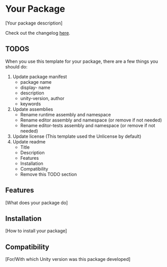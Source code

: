 # Your Package

[Your package description]

Check out the changelog [here](./CHANGELOG.md).

## TODOS

When you use this template for your package, there are a few things you should
do:

1. Update package manifest
    - package name
    - display- name
    - description
    - unity-version, author
    - keywords
2. Update assemblies
    - Rename runtime assembly and namespace
    - Rename editor assembly and namespace (or remove if not needed)
    - Rename editor-tests assembly and namespace (or remove if not needed)
3. Update license (This template used the Unlicense by default)
4. Update readme
    - Title
    - Description
    - Features
    - Installation
    - Compatibility
    - Remove this TODO section

## Features

[What does your package do]

## Installation

[How to install your package]

## Compatibility

[For/With which Unity version was this package developed]
